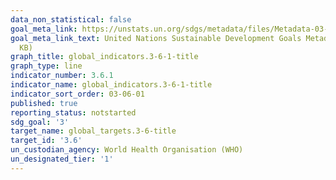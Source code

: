 ```yaml
---
data_non_statistical: false
goal_meta_link: https://unstats.un.org/sdgs/metadata/files/Metadata-03-06-01.pdf
goal_meta_link_text: United Nations Sustainable Development Goals Metadata (PDF 213
  KB)
graph_title: global_indicators.3-6-1-title
graph_type: line
indicator_number: 3.6.1
indicator_name: global_indicators.3-6-1-title
indicator_sort_order: 03-06-01
published: true
reporting_status: notstarted
sdg_goal: '3'
target_name: global_targets.3-6-title
target_id: '3.6'
un_custodian_agency: World Health Organisation (WHO)
un_designated_tier: '1'
---
```

